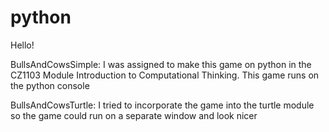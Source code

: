 # python
Hello!

BullsAndCowsSimple: 
I was assigned to make this game on python in the CZ1103 Module Introduction to Computational Thinking. This game runs on the python console


BullsAndCowsTurtle: 
I tried to incorporate the game into the turtle module so the game could run on a separate window and look nicer
